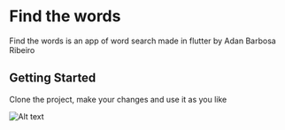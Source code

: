 # Find the words

Find the words is an app of word search made in flutter by Adan Barbosa Ribeiro

## Getting Started

Clone the project, make your changes and use it as you like

![Alt text](relative/word_search_flutter/screenshots/screenshot_two?raw=true "Title")
